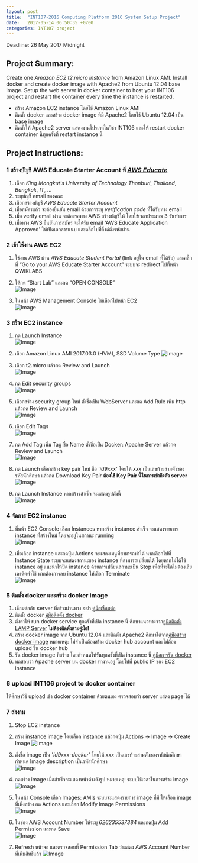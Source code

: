 ```yaml
---
layout: post
title:  "INT107-2016 Computing Platform 2016 System Setup Project"
date:   2017-05-14 06:50:35 +0700
categories: INT107 project
---
```


Deadline: 26 May 2017 Midnight

## Project Summary:

Create one _Amazon EC2 t2.micro instance_ from Amazon Linux AMI. Install docker and create docker image with Apache2 from Ubuntu 12.04 base image. Setup the web server in docker container to host your INT106 project and restart the container every time the instance is restarted.

- สร้าง Amazon EC2 instance โดยใช้ Amazon Linux AMI   
- ติดตั้ง docker และสร้าง docker image ที่มี Apache2 โดยใช้ Ubuntu 12.04 เป็น base image   
- ติดตั้งให้ Apache2 server แสดงงานโปรเจคในวิชา INT106 และให้ restart docker container นี้ทุกครั้งที่ restart  instance นี้   

## Project Instructions:

### 1 สร้างบัญชี AWS Educate Starter Account ที่ [_AWS Educate_][AWS-apply]   

1. เลือก _King Mongkut's University of Technology Thonburi_, _Thailand_, _Bangkok_, _IT_, ...   
2. ระบุบัญชี email ของคณะ   
3. เลือกสร้างบัญชี _AWS Educate Starter Account_   
4. เมื่อสมัครแล้ว จะต้องยืนยัน email ด้วยการระบุ _verification code_ ที่ได้รับทาง email   
5. เมื่อ verify email ผ่าน จะต้องรอทาง AWS สร้างบัญชีให้ โดยใช้เวลาประมาณ 3 วันทำการ   
6. เมื่อทาง ​AWS ยืนยันการสมัคร จะได้รับ email 'AWS Educate Application Approved' ให้เปิดเอกสารแนบ และคลิ๊กไปที่ลิ้งค์ตั้งรหัสผ่าน

### 2 เข้าใช้งาน AWS EC2   
1. ใช้งาน AWS ผ่าน _AWS Educate Student Portal_ (link อยู่ใน email ที่ได้รับ) และคลิ๊กที่ “Go to your AWS Educate Starter Account” ระบบจะ redirect ไปที่หน้า QWIKLABS   
2. ให้กด “Start Lab” และกด “OPEN CONSOLE”   
		![Image][QWIKLABS]

3. ในหน้า AWS Management Console ให้เลือกไปหน้า EC2   
		![Image][AWS-Services]

### 3 สร้าง EC2 instance   
1. กด Launch Instance   
		![Image][AWS-create1]

2. เลือก Amazon Linux AMI 2017.03.0 (HVM), SSD Volume Type
		![Image][AWS-create2]

3. เลือก t2.micro แล้วกด Review and Launch  
		![Image][AWS-create3]

4. กด Edit security groups   
		![Image][AWS-create4]

5. เลือกสร้าง security group ใหม่ ตั้งชื่อเป็น WebServer และกด Add Rule เพิ่ม http แล้วกด Review and Launch   
		![Image][AWS-create5]

6. เลือก Edit Tags   
		![Image][AWS-create6]

7. กด Add Tag เพิ่ม Tag ชื่อ Name ตั้งชื่อเป็น Docker: Apache Server แล้วกด Review and Launch   
		![Image][AWS-create7]

8. กด Launch เลือกสร้าง key pair ใหม่ ชื่อ '_id9xxx_' โดยให้ _xxx_ เป็นเลขท้ายสามตัวของรหัสนักศึกษา แล้วกด Download Key Pair **ต้องใช้ Key Pair นี้ในการเข้าถึงตัว server**   
		![Image][AWS-create8]

9. กด Launch Instance หากสร้างสำเร็จ จะแสดงรูปดังนี้   
		![Image][AWS-create9]

### 4 จัดการ EC2 instance 
1. ที่หน้า EC2 Console เลือก Instances หากสร้าง instance สำเร็จ จะแสดงรายการ instance ที่สร้างใหม่ โดยจะอยู่ในสถานะ running   
 		![Image][AWS-manage1]

2. เมื่อเลือก instance และกดปุ่ม Actions จะแสดงเมนูที่สามารถทำได้ หากเลือกไปที่ Instance State ระบบจะแสดงสถานะของ instance ที่สามารถเปลี่ยนได้ โดยหากไม่ได้ใช้ instance อยู่ แนะนำให้ปิด instance ด้วยการเปลี่ยนสถานะเป็น Stop เพื่อที่จะได้ไม่ต้องเสียเครดิตค่าใช้ หากต้องการลบ instance ให้เลือก Terminate  
 		![Image][AWS-manage2]

### 5 ติดตั้ง docker และสร้าง docker image
1. เชื่อมต่อกับ server ที่สร้างผ่านทาง ssh [คู่มือเชื่อมต่อ][AWS-accessinginstances]   
2. ติดตั้ง docker [คู่มือติดตั้ง docker][AWS-installdockerguide]   
3. ตั้งค่าให้ run docker service ทุกครั้งที่เปิด instance นี้ ศึกษาแนวทางจาก[คู่มือติดตั้ง LAMP Server][AWS-installLAMPguide] **ไม่ต้องติดตั้งตามคู่มือ!**   
4. สร้าง docker image จาก Ubuntu 12.04 และติดตั้ง Apache2 ศึกษาได้จาก[คู่มือสร้าง docker image][AWS-createdockerimage] หมายเหตุ: ไม่จำเป็นต้องสร้าง docker hub account และไม่ต้อง upload ขึ้น docker hub
5. รัน docker image ที่สร้าง โดยกำหนดให้รันทุกครั้งที่เปิด instance นี้ [คู่มือการรัน docker][docker-run]
6. ทดสอบว่า Apache server บน docker ทำงานอยู่ โดยไปที่ public IP ของ EC2 instance

### 6 upload INT106 project to docker container

ให้ศึกษาวิธี upload เข้า docker container ด้วยตนเอง ตรวจสอบว่า server แสดง page ได้

### 7 ส่งงาน
1. Stop EC2 instance
2. สร้าง instance image โดยเลือก instance แล้วกดปุ่ม Actions -> Image -> Create Image
		![Image][AWS-createimage1]  

3. ตั้งชื่อ image เป็น '_id9xxx-docker_' โดยให้ _xxx_ เป็นเลขท้ายสามตัวของรหัสนักศึกษา กำหนด Image description เป็นรหัสนักศึกษา   
		![Image][AWS-createimage2]  

4. กดสร้าง image เมื่อสำเร็จจะแสดงหน้าต่างดังรูป หมายเหตุ: ระบบใช้เวลาในการสร้าง image 
		![Image][AWS-createimage3]  

5. ในหน้า Console เลือก Images: AMIs ระบบจะแสดงรายการ image ที่มี ให้เลือก image ที่เพิ่งสร้าง กด Actions และเลือก Modify Image Permissions   
		![Image][AWS-createimage4]  

6. ในช่อง AWS Account Number ให้ระบุ _626235537384_ และกดปุ่ม Add Permission และกด Save  
		![Image][AWS-createimage5]  

7. Refresh หน้าจอ และตรวจสอบที่ Permission Tab ว่าแสดง AWS Account Number ที่เพิ่มสิทธิ์แล้ว
		![Image][AWS-createimage6]  



[AWS-apply]: https://www.awseducate.com/Application?apptype=student
[QWIKLABS]: /assets/2016_INT107_Project_QWIKLABS2.png
[AWS-accessinginstances]: http://docs.aws.amazon.com/AWSEC2/latest/UserGuide/AccessingInstances.html
[AWS-installdockerguide]: http://docs.aws.amazon.com/AmazonECS/latest/developerguide/docker-basics.html#install_docker
[AWS-installLAMPguide]: http://docs.aws.amazon.com/AWSEC2/latest/UserGuide/install-LAMP.html
[AWS-createdockerimage]: http://docs.aws.amazon.com/AmazonECS/latest/developerguide/docker-basics.html#docker_hub_create_upload
[docker-run]: https://docs.docker.com/engine/reference/run/#restart-policies---restart


[AWS-Services]: /assets/2016_INT107_Project_AWS_services2.png
[AWS-create1]: /assets/2016_INT107_Project_AWS_create_instance1.png
[AWS-create2]: /assets/2016_INT107_Project_AWS_create_instance2.png
[AWS-create3]: /assets/2016_INT107_Project_AWS_create_instance3.png
[AWS-create4]: /assets/2016_INT107_Project_AWS_create_instance4.png
[AWS-create5]: /assets/2016_INT107_Project_AWS_create_instance5.png
[AWS-create6]: /assets/2016_INT107_Project_AWS_create_instance6.png
[AWS-create7]: /assets/2016_INT107_Project_AWS_create_instance7.png
[AWS-create8]: /assets/2016_INT107_Project_AWS_create_instance8.png
[AWS-create9]: /assets/2016_INT107_Project_AWS_create_instance9.png
[AWS-manage1]: /assets/2016_INT107_Project_AWS_instance_management1.png
[AWS-manage2]: /assets/2016_INT107_Project_AWS_instance_management2.png
[AWS-createimage1]: /assets/2016_INT107_Project_AWS_create_image1.png
[AWS-createimage2]: /assets/2016_INT107_Project_AWS_create_image2.png
[AWS-createimage3]: /assets/2016_INT107_Project_AWS_create_image3.png
[AWS-createimage4]: /assets/2016_INT107_Project_AWS_create_image4.png
[AWS-createimage5]: /assets/2016_INT107_Project_AWS_create_image5.png
[AWS-createimage6]: /assets/2016_INT107_Project_AWS_create_image6.png

